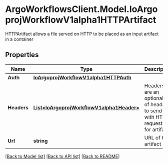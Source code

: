 # ArgoWorkflowsClient.Model.IoArgoprojWorkflowV1alpha1HTTPArtifact
HTTPArtifact allows a file served on HTTP to be placed as an input artifact in a container

## Properties

Name | Type | Description | Notes
------------ | ------------- | ------------- | -------------
**Auth** | [**IoArgoprojWorkflowV1alpha1HTTPAuth**](IoArgoprojWorkflowV1alpha1HTTPAuth.md) |  | [optional] 
**Headers** | [**List&lt;IoArgoprojWorkflowV1alpha1Header&gt;**](IoArgoprojWorkflowV1alpha1Header.md) | Headers are an optional list of headers to send with HTTP requests for artifacts | [optional] 
**Url** | **string** | URL of the artifact | 

[[Back to Model list]](../README.md#documentation-for-models) [[Back to API list]](../README.md#documentation-for-api-endpoints) [[Back to README]](../README.md)

